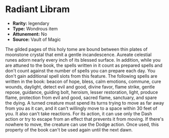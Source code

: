 
# Radiant Libram

* **Rarity:** legendary
* **Type:** Wondrous item
* **Attunement:** No
* **Source:** Vault of Magic


The gilded pages of this holy tome are bound between thin plates of moonstone crystal that emit a gentle incandescence. Aureate celestial runes adorn nearly every inch of its blessed surface. In addition, while you are attuned to the book, the spells written in it count as prepared spells and don't count against the number of spells you can prepare each day. You don't gain additional spell slots from this feature. The following spells are written in the book: beacon of hope, bless, calm emotions, commune, cure wounds, daylight, detect evil and good, divine favor, flame strike, gentle repose, guidance, guiding bolt, heroism, lesser restoration, light, produce flame, protection from evil and good, sacred flame, sanctuary, and spare the dying. A turned creature must spend its turns trying to move as far away from you as it can, and it can't willingly move to a space within 30 feet of you. It also can't take reactions. For its action, it can use only the Dash action or try to escape from an effect that prevents it from moving. If there's nowhere to move, the creature can use the Dodge action. Once used, this property of the book can't be used again until the next dawn.
